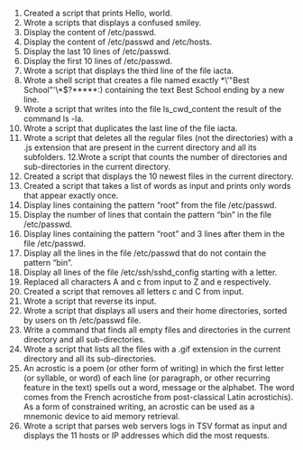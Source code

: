 1. Created a script that prints Hello, world.
2. Wrote a scripts that displays a confused smiley.
3. Display the content of /etc/passwd.
4. Display the content of /etc/passwd and /etc/hosts.
5. Display the last 10 lines of /etc/passwd.
6. Display the first 10 lines of /etc/passwd.
7. Wrote a script that displays the third line of the file iacta.
8. Wrote a shell script that creates a file named exactly \*\\'"Best School"\'\\*$\?\*\*\*\*\*:) containing the text Best School ending by a new line.
9. Wrote a script that writes into the file ls_cwd_content the result of the command ls -la.
10. Wrote a script that duplicates the last line of the file iacta.
11. Wrote a script that deletes all the regular files (not the directories) with a .js extension that are present in the current directory and all its subfolders.
12.Wrote a script that counts the number of directories and sub-directories in the current directory.
13. Created a script that displays the 10 newest files in the current directory.
14. Created a script that takes a list of words as input and prints only words that appear exactly once.
15. Display lines containing the pattern “root” from the file /etc/passwd.
16. Display the number of lines that contain the pattern “bin” in the file /etc/passwd.
17. Display lines containing the pattern “root” and 3 lines after them in the file /etc/passwd.
18. Display all the lines in the file /etc/passwd that do not contain the pattern “bin”.
19. Display all lines of the file /etc/ssh/sshd_config starting with a letter.
20. Replaced all characters A and c from input to Z and e respectively.
21. Created a script that removes all letters c and C from input.
22. Wrote a script that reverse its input.
23. Wrote a script that displays all users and their home directories, sorted by users on th /etc/passwd file.
24. Write a command that finds all empty files and directories in the current directory and all sub-directories.
25. Wrote a script that lists all the files with a .gif extension in the current directory and all its sub-directories.
26. An acrostic is a poem (or other form of writing) in which the first letter (or syllable, or word) of each line (or paragraph, or other recurring feature in the text) spells out a word, message or the alphabet. The word comes from the French acrostiche from post-classical Latin acrostichis). As a form of constrained writing, an acrostic can be used as a mnemonic device to aid memory retrieval.
27. Wrote a script that parses web servers logs in TSV format as input and displays the 11 hosts or IP addresses which did the most requests. 
